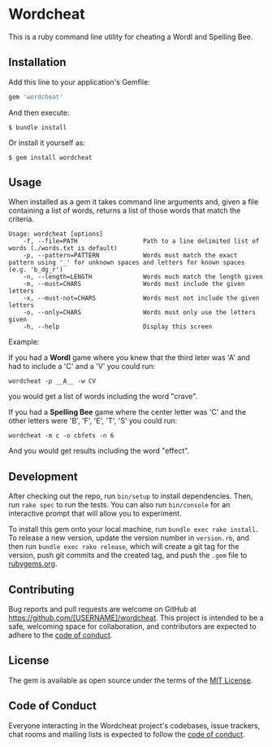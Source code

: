 # Wordcheat

This is a ruby command line utility for cheating a Wordl and Spelling Bee. 


## Installation

Add this line to your application's Gemfile:

```ruby
gem 'wordcheat'
```

And then execute:

    $ bundle install

Or install it yourself as:

    $ gem install wordcheat

## Usage

When installed as a gem it takes command line arguments and, given a file containing a list of words, returns a list of those words that match the criteria.

```
Usage: wordcheat [options]
    -f, --file=PATH                  Path to a line delimited list of words (./words.txt is default)
    -p, --pattern=PATTERN            Words must match the exact pattern using '_' for unknown spaces and letters for known spaces (e.g. 'b_dg_r')
    -n, --length=LENGTH              Words much match the length given
    -m, --must=CHARS                 Words must include the given letters
    -x, --must-not=CHARS             Words must not include the given letters
    -o, --only=CHARS                 Words must only use the letters given
    -h, --help                       Display this screen
```

Example:

If you had a **Wordl** game where you knew that the third leter was 'A' and had to include a 'C' and a 'V' you could run:

```
wordcheat -p __A__ -w CV
```

you would get a list of words including the word "crave".

If you had a **Spelling Bee** game where the center letter was 'C' and the other letters were 'B', 'F', 'E', 'T', 'S' you could run:

```
wordcheat -m c -o cbfets -n 6
```

And you would get results including the word "effect".  

## Development

After checking out the repo, run `bin/setup` to install dependencies. Then, run `rake spec` to run the tests. You can also run `bin/console` for an interactive prompt that will allow you to experiment.

To install this gem onto your local machine, run `bundle exec rake install`. To release a new version, update the version number in `version.rb`, and then run `bundle exec rake release`, which will create a git tag for the version, push git commits and the created tag, and push the `.gem` file to [rubygems.org](https://rubygems.org).


## Contributing

Bug reports and pull requests are welcome on GitHub at https://github.com/[USERNAME]/wordcheat. This project is intended to be a safe, welcoming space for collaboration, and contributors are expected to adhere to the [code of conduct](https://github.com/[USERNAME]/wordcheat/blob/main/CODE_OF_CONDUCT.md).

## License

The gem is available as open source under the terms of the [MIT License](https://opensource.org/licenses/MIT).

## Code of Conduct

Everyone interacting in the Wordcheat project's codebases, issue trackers, chat rooms and mailing lists is expected to follow the [code of conduct](https://github.com/[USERNAME]/wordcheat/blob/main/CODE_OF_CONDUCT.md).

